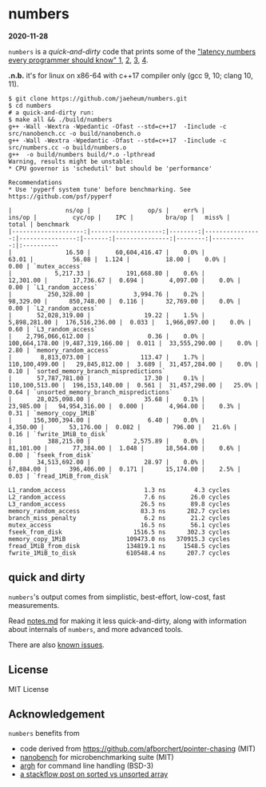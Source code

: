 # numbers

**2020-11-28**

`numbers` is a *quick-and-dirty* code that prints some of the
["latency numbers every programmer should know" 1](https://gist.github.com/hellerbarde/2843375),
[2](http://norvig.com/21-days.html#answers), [3](https://gist.github.com/jboner/2841832), [4](https://colin-scott.github.io/personal_website/research/interactive_latency.html).

**.n.b.** it's for linux on x86-64 with c++17 compiler only (gcc 9, 10; clang 10, 11). 

```
$ git clone https://github.com/jaeheum/numbers.git
$ cd numbers
# a quick-and-dirty run:
$ make all && ./build/numbers
g++ -Wall -Wextra -Wpedantic -Ofast --std=c++17  -Iinclude -c src/nanobench.cc -o build/nanobench.o
g++ -Wall -Wextra -Wpedantic -Ofast --std=c++17  -Iinclude -c src/numbers.cc -o build/numbers.o
g++  -o build/numbers build/*.o -lpthread
Warning, results might be unstable:
* CPU governor is 'schedutil' but should be 'performance'

Recommendations
* Use 'pyperf system tune' before benchmarking. See https://github.com/psf/pyperf

|               ns/op |                op/s |    err% |          ins/op |          cyc/op |    IPC |         bra/op |   miss% |     total | benchmark
|--------------------:|--------------------:|--------:|----------------:|----------------:|-------:|---------------:|--------:|----------:|:----------
|               16.50 |       60,604,416.47 |    0.0% |           63.01 |           56.08 |  1.124 |          18.00 |    0.0% |      0.00 | `mutex_access`
|            5,217.33 |          191,668.80 |    0.6% |       12,301.00 |       17,736.67 |  0.694 |       4,097.00 |    0.0% |      0.00 | `L1_random_access`
|          250,328.00 |            3,994.76 |    0.2% |       98,329.00 |      850,748.00 |  0.116 |      32,769.00 |    0.0% |      0.00 | `L2_random_access`
|       52,028,319.00 |               19.22 |    1.5% |    5,898,281.00 |  176,516,236.00 |  0.033 |   1,966,097.00 |    0.0% |      0.60 | `L3_random_access`
|    2,796,066,612.00 |                0.36 |    0.0% |  100,664,178.00 |9,487,319,166.00 |  0.011 |  33,555,290.00 |    0.0% |      2.80 | `memory_random_access`
|        8,813,073.00 |              113.47 |    1.7% |  110,100,499.00 |   29,845,812.00 |  3.689 |  31,457,284.00 |    0.0% |      0.10 | `sorted_memory_branch_mispredictions`
|       57,787,781.00 |               17.30 |    0.1% |  110,100,513.00 |  196,153,140.00 |  0.561 |  31,457,298.00 |   25.0% |      0.64 | `unsorted_memory_branch_mispredictions`
|       28,025,098.00 |               35.68 |    0.1% |       23,985.00 |   94,954,316.00 |  0.000 |       4,964.00 |    0.3% |      0.31 | `memory_copy_1MiB`
|      156,300,394.00 |                6.40 |    0.0% |        4,350.00 |       53,176.00 |  0.082 |         796.00 |   21.6% |      0.16 | `fwrite_1MiB_to_disk`
|          388,215.00 |            2,575.89 |    0.0% |       81,101.00 |       77,384.00 |  1.048 |      18,564.00 |    0.6% |      0.00 | `fseek_from_disk`
|       34,513,692.00 |               28.97 |    0.0% |       67,884.00 |      396,406.00 |  0.171 |      15,174.00 |    2.5% |      0.03 | `fread_1MiB_from_disk`

L1_random_access                      1.3 ns        4.3 cycles
L2_random_access                      7.6 ns       26.0 cycles
L3_random_access                     26.5 ns       89.8 cycles
memory_random_access                 83.3 ns      282.7 cycles
branch_miss_penalty                   6.2 ns       21.2 cycles
mutex_access                         16.5 ns       56.1 cycles
fseek_from_disk                    1516.5 ns      302.3 cycles
memory_copy_1MiB                 109473.0 ns   370915.3 cycles
fread_1MiB_from_disk             134819.1 ns     1548.5 cycles
fwrite_1MiB_to_disk              610548.4 ns      207.7 cycles
```

## quick and dirty

`numbers`'s output comes from simplistic, best-effort, low-cost, fast measurements.

Read [notes.md](notes.md) for making it less quick-and-dirty,
along with information about internals of `numbers`, and more advanced tools.

There are also [known issues](https://github.com/jaeheum/numbers/issues).

## License

MIT License

## Acknowledgement

`numbers` benefits from
- code derived from https://github.com/afborchert/pointer-chasing (MIT)
- [nanobench](https://nanobench.ankerl.com/reference.html) for microbenchmarking suite (MIT)
- [argh](https://github.com/adishavit/argh) for command line handling (BSD-3)
- [a stackflow post on sorted vs unsorted array](https://stackoverflow.com/questions/11227809/why-is-it-faster-to-process-a-sorted-array-than-an-unsorted-array)

